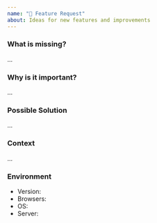 ```yaml
---
name: "🚀 Feature Request"
about: Ideas for new features and improvements
---
```


<!-- ---------------------------------------------------------------------------
Please fill the following template
Your issue may be ignored otherwise
---------------------------------------------------------------------------- -->

### What is missing?
<!-- ---------------------------------------------------------------------------
What you want to be added or improved and how you would use it?
---------------------------------------------------------------------------- -->

...

### Why is it important?
<!-- ---------------------------------------------------------------------------
Why would this feature benefit everyone?
What is the current workaround and how is it insufficient or inadequate?
---------------------------------------------------------------------------- -->

...

### Possible Solution
<!-- ---------------------------------------------------------------------------
How would you resolve it? Any suggestions?
---------------------------------------------------------------------------- -->

...

### Context
<!-- ---------------------------------------------------------------------------
How has this issue affected you? What are you trying to accomplish?
---------------------------------------------------------------------------- -->

...

### Environment

- Version:
- Browsers:
- OS:
- Server:

